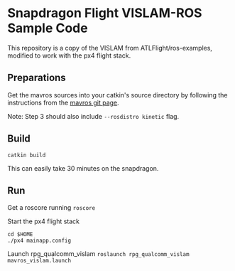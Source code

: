# Snapdragon Flight VISLAM-ROS Sample Code
This repository is a copy of the VISLAM from ATLFlight/ros-examples, modified to work with the px4 flight stack.

## Preparations
Get the mavros sources into your catkin's source directory by following the instructions from the [mavros git page](https://github.com/mavlink/mavros/tree/master/mavros#source-installation).

Note: Step 3 should also include `--rosdistro kinetic` flag.

## Build
`catkin build`

This can easily take 30 minutes on the snapdragon.


## Run
Get a roscore running
`roscore`

Start the px4 flight stack
```
cd $HOME
./px4 mainapp.config
```

Launch rpg_qualcomm_vislam
`roslaunch rpg_qualcomm_vislam mavros_vislam.launch`

